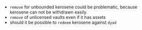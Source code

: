 - `remove` for unbounded kerosene could be problematic, because
  kerosene can not be withdrawn easily.
- `remove` of unlicensed vaults even if it has assets
- should it be possible to `redeem` kerosene against `dyad`
